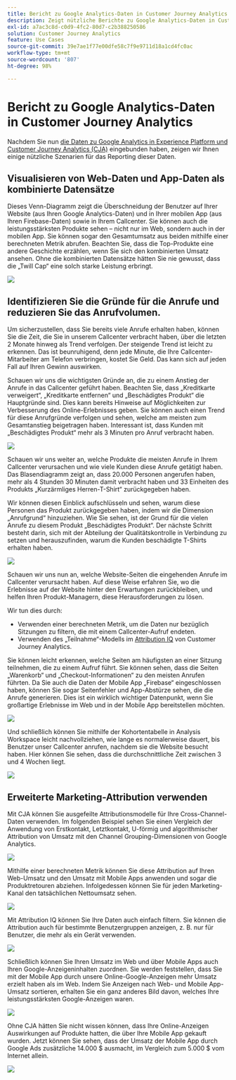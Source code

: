 ```yaml
---
title: Bericht zu Google Analytics-Daten in Customer Journey Analytics
description: Zeigt nützliche Berichte zu Google Analytics-Daten in Customer Journey Analytics an
exl-id: a7ac3c8d-c0d9-4fc2-80d7-c2b388250586
solution: Customer Journey Analytics
feature: Use Cases
source-git-commit: 39e7ae1f77e00dfe58c7f9e9711d18a1cd4fc0ac
workflow-type: tm+mt
source-wordcount: '807'
ht-degree: 98%

---
```


# Bericht zu Google Analytics-Daten in Customer Journey Analytics

Nachdem Sie nun [die Daten zu Google Analytics in Experience Platform und Customer Journey Analytics (CJA)](/help/use-cases/ga-to-cja.md) eingebunden haben, zeigen wir Ihnen einige nützliche Szenarien für das Reporting dieser Daten.

## Visualisieren von Web-Daten und App-Daten als kombinierte Datensätze

Dieses Venn-Diagramm zeigt die Überschneidung der Benutzer auf Ihrer Website (aus Ihren Google Analytics-Daten) und in Ihrer mobilen App (aus Ihren Firebase-Daten) sowie in Ihrem Callcenter. Sie können auch die leistungsstärksten Produkte sehen – nicht nur im Web, sondern auch in der mobilen App. Sie können sogar den Gesamtumsatz aus beiden mithilfe einer berechneten Metrik abrufen. Beachten Sie, dass die Top-Produkte eine andere Geschichte erzählen, wenn Sie sich den kombinierten Umsatz ansehen. Ohne die kombinierten Datensätze hätten Sie nie gewusst, dass die „Twill Cap“ eine solch starke Leistung erbringt.

![](assets/combined-datasets.png)

## Identifizieren Sie die Gründe für die Anrufe und reduzieren Sie das Anrufvolumen.

Um sicherzustellen, dass Sie bereits viele Anrufe erhalten haben, können Sie die Zeit, die Sie in unserem Callcenter verbracht haben, über die letzten 2 Monate hinweg als Trend verfolgen. Der steigende Trend ist leicht zu erkennen. Das ist beunruhigend, denn jede Minute, die Ihre Callcenter-Mitarbeiter am Telefon verbringen, kostet Sie Geld. Das kann sich auf jeden Fall auf Ihren Gewinn auswirken.

Schauen wir uns die wichtigsten Gründe an, die zu einem Anstieg der Anrufe in das Callcenter geführt haben. Beachten Sie, dass „Kreditkarte verweigert“, „Kreditkarte entfernen“ und „Beschädigtes Produkt“ die Hauptgründe sind. Dies kann bereits Hinweise auf Möglichkeiten zur Verbesserung des Online-Erlebnisses geben. Sie können auch einen Trend für diese Anrufgründe verfolgen und sehen, welche am meisten zum Gesamtanstieg beigetragen haben. Interessant ist, dass Kunden mit „Beschädigtes Produkt“ mehr als 3 Minuten pro Anruf verbracht haben.

![](assets/call-volume.png)

Schauen wir uns weiter an, welche Produkte die meisten Anrufe in Ihrem Callcenter verursachen und wie viele Kunden diese Anrufe getätigt haben. Das Blasendiagramm zeigt an, dass 20.000 Personen angerufen haben, mehr als 4 Stunden 30 Minuten damit verbracht haben und 33 Einheiten des Produkts „Kurzärmliges Herren-T-Shirt“ zurückgegeben haben.

Wir können diesen Einblick aufschlüsseln und sehen, warum diese Personen das Produkt zurückgegeben haben, indem wir die Dimension „Anrufgrund“ hinzuziehen. Wie Sie sehen, ist der Grund für die vielen Anrufe zu diesem Produkt „Beschädigtes Produkt“. Der nächste Schritt besteht darin, sich mit der Abteilung der Qualitätskontrolle in Verbindung zu setzen und herauszufinden, warum die Kunden beschädigte T-Shirts erhalten haben.

![](assets/call-reason.png)

Schauen wir uns nun an, welche Website-Seiten die eingehenden Anrufe im Callcenter verursacht haben. Auf diese Weise erfahren Sie, wo die Erlebnisse auf der Website hinter den Erwartungen zurückbleiben, und helfen Ihren Produkt-Managern, diese Herausforderungen zu lösen.

Wir tun dies durch:

* Verwenden einer berechneten Metrik, um die Daten nur bezüglich Sitzungen zu filtern, die mit einem Callcenter-Aufruf endeten.
* Verwenden des „Teilnahme“-Modells im [Attribution IQ](https://experienceleague.adobe.com/docs/analytics-platform/using/cja-workspace/attribution/models.html#cja-workspace) von Customer Journey Analytics.

Sie können leicht erkennen, welche Seiten am häufigsten an einer Sitzung teilnehmen, die zu einem Aufruf führt. Sie können sehen, dass die Seiten „Warenkorb“ und „Checkout-Informationen“ zu den meisten Anrufen führten. Da Sie auch die Daten der Mobile App „Firebase“ eingeschlossen haben, können Sie sogar Seitenfehler und App-Abstürze sehen, die die Anrufe generieren. Dies ist ein wirklich wichtiger Datenpunkt, wenn Sie großartige Erlebnisse im Web und in der Mobile App bereitstellen möchten.

![](assets/contributing-pages.png)

Und schließlich können Sie mithilfe der Kohortentabelle in Analysis Workspace leicht nachvollziehen, wie lange es normalerweise dauert, bis Benutzer unser Callcenter anrufen, nachdem sie die Website besucht haben. Hier können Sie sehen, dass die durchschnittliche Zeit zwischen 3 und 4 Wochen liegt.

![](assets/cohort.png)

## Erweiterte Marketing-Attribution verwenden

Mit CJA können Sie ausgefeilte Attributionsmodelle für Ihre Cross-Channel-Daten verwenden. Im folgenden Beispiel sehen Sie einen Vergleich der Anwendung von Erstkontakt, Letztkontakt, U-förmig und algorithmischer Attribution von Umsatz mit den Channel Grouping-Dimensionen von Google Analytics.

![](assets/mktg-attribution.png)

Mithilfe einer berechneten Metrik können Sie diese Attribution auf Ihren Web-Umsatz und den Umsatz mit Mobile Apps anwenden und sogar die Produktretouren abziehen. Infolgedessen können Sie für jeden Marketing-Kanal den tatsächlichen Nettoumsatz sehen.

![](assets/calc-metric.png)

Mit Attribution IQ können Sie Ihre Daten auch einfach filtern. Sie können die Attribution auch für bestimmte Benutzergruppen anzeigen, z. B. nur für Benutzer, die mehr als ein Gerät verwenden.

![](assets/filter.png)

Schließlich können Sie Ihren Umsatz im Web und über Mobile Apps auch Ihren Google-Anzeigeninhalten zuordnen. Sie werden feststellen, dass Sie mit der Mobile App durch unsere Online-Google-Anzeigen mehr Umsatz erzielt haben als im Web. Indem Sie Anzeigen nach Web- und Mobile App-Umsatz sortieren, erhalten Sie ein ganz anderes Bild davon, welches Ihre leistungsstärksten Google-Anzeigen waren.

![](assets/google-ad.png)

Ohne CJA hätten Sie nicht wissen können, dass Ihre Online-Anzeigen Auswirkungen auf Produkte hatten, die über Ihre Mobile App gekauft wurden. Jetzt können Sie sehen, dass der Umsatz der Mobile App durch Google Ads zusätzliche 14.000 $ ausmacht, im Vergleich zum 5.000 $ vom Internet allein.

![](assets/google-ad2.png)
